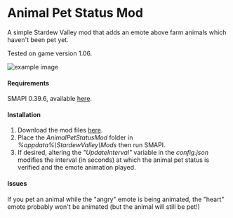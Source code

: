 # Animal Pet Status Mod
A simple Stardew Valley mod that adds an emote above farm animals which haven't been pet yet.

Tested on game version 1.06.

![example image](https://github.com/Nanner/AnimalPetStatusMod/raw/master/AnimalPetStatusMod.gif)

#### Requirements
SMAPI 0.39.6, available [here](https://github.com/ClxS/SMAPI "SMAPI").

#### Installation
1. Download the mod files [here](https://github.com/Nanner/AnimalPetStatusMod/releases "AnimalPetStatusMod").
2. Place the _AnimalPetStatusMod_ folder in _%appdata%\StardewValley\Mods_ then run SMAPI.
3. If desired, altering the _"UpdateInterval"_ variable in the _config.json_ modifies the interval (in seconds) at which the animal pet status is verified and the emote animation played.

#### Issues
If you pet an animal while the "angry" emote is being animated, the "heart" emote probably won't be animated (but the animal will still be pet!)
